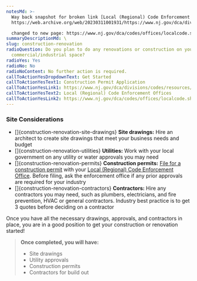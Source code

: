 ```yaml
---
notesMd: >-
  Way back snapshot for broken link [Local (Regional) Code Enforcement Offices]:
  https://web.archive.org/web/20230311001931/https://www.nj.gov/dca/divisions/codes/offices/localcode.html

  changed to new page: https://www.nj.gov/dca/codes/offices/localcode.shtml
summaryDescriptionMd: \
slug: construction-renovation
radioQuestion: Do you plan to do any renovations or construction on your
  commercial/industrial space?
radioYes: Yes
radioNo: No
radioNoContent: No further action is required.
callToActionYesDropdownText: Get Started
callToActionYesText1: Construction Permit Application
callToActionYesLink1: https://www.nj.gov/dca/divisions/codes/resources/constructionpermitforms.html
callToActionYesText2: Local (Regional) Code Enforcement Offices
callToActionYesLink2: https://www.nj.gov/dca/codes/offices/localcode.shtml
---
```

### Site Considerations

* \[]{construction-renovation-site-drawings} **Site drawings:** Hire an architect to create site drawings that meet your business needs and budget
* \[]{construction-renovation-utilities} **Utilities:** Work with your local government on any utility or water approvals you may need
* \[]{construction-renovation-permits} **Construction permits:** [File for a construction permit](https://www.nj.gov/dca/divisions/codes/resources/constructionpermitforms.html) with your [Local (Regional) Code Enforcement Office](https://www.nj.gov/dca/codes/offices/localcode.shtml). Before filing, ask the enforcement office if any prior approvals are required for your industry[](https://www.nj.gov/dca/divisions/codes/resources/constructionpermitforms.html)
* \[]{construction-renovation-contractors} **Contractors:** Hire any contractors you may need, such as plumbers, electricians, and fire prevention, HVAC or general contractors. Industry best practice is to get 3 quotes before deciding on a contractor

Once you have all the necessary drawings, approvals, and contractors in place, you are in a good position to get your construction or renovation started!

> **Once completed, you will have:**
>
> * Site drawings
> * Utility approvals
> * Construction permits
> * Contractors for build out
